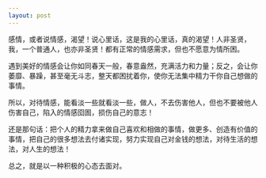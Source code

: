 ```yaml
---
layout: post
---
```


感情，或者说情感，渴望！说心里话，这是我的心里话，真的渴望！人非圣贤，我，一个普通人，也亦非圣贤！都有正常的情感需求，但也不愿意为情所困。

遇到美好的情感会让你如同春天一般，春意盎然，充满活力和力量；反之，会让你萎靡、暴躁，甚至毫无斗志，整天都困扰着你，使你无法集中精力干你自己想做的事情。

所以，对待情感，能看淡一些就看淡一些，做人，不去伤害他人，但也不要被他人伤害自己，陷入的情感囵圄，损伤自己的意志！

还是那句话：把个人的精力拿来做自己喜欢和相做的事情，做更多、创造有价值的事情，把自己的很多想法去付诸实现，努力实现自己对金钱的想法，对待生活的想法，对人生的想法！

总之，就是以一种积极的心态去面对。
